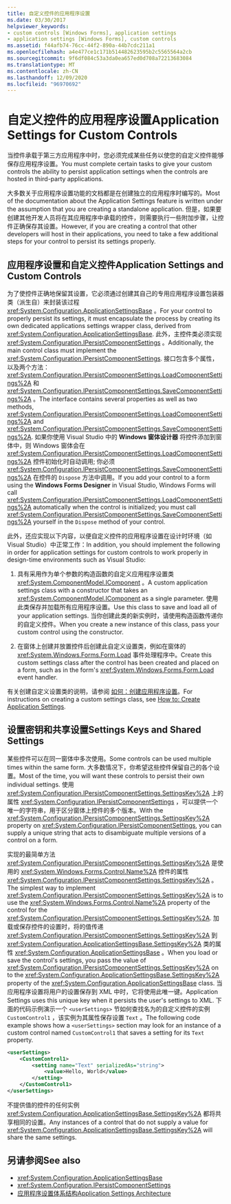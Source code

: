 ```yaml
---
title: 自定义控件的应用程序设置
ms.date: 03/30/2017
helpviewer_keywords:
- custom controls [Windows Forms], application settings
- application settings [Windows Forms], custom controls
ms.assetid: f44afb74-76cc-44f2-890a-44b7cdc211a1
ms.openlocfilehash: a4e477ce1c171b514482623595b2c5565564a2cb
ms.sourcegitcommit: 9f6df084c53a3da0ea657ed0d708a72213683084
ms.translationtype: MT
ms.contentlocale: zh-CN
ms.lasthandoff: 12/09/2020
ms.locfileid: "96970692"
---
```

# <a name="application-settings-for-custom-controls"></a><span data-ttu-id="896a4-102">自定义控件的应用程序设置</span><span class="sxs-lookup"><span data-stu-id="896a4-102">Application Settings for Custom Controls</span></span>
<span data-ttu-id="896a4-103">当控件承载于第三方应用程序中时，您必须完成某些任务以使您的自定义控件能够保存应用程序设置。</span><span class="sxs-lookup"><span data-stu-id="896a4-103">You must complete certain tasks to give your custom controls the ability to persist application settings when the controls are hosted in third-party applications.</span></span>

 <span data-ttu-id="896a4-104">大多数关于应用程序设置功能的文档都是在创建独立的应用程序时编写的。</span><span class="sxs-lookup"><span data-stu-id="896a4-104">Most of the documentation about the Application Settings feature is written under the assumption that you are creating a standalone application.</span></span> <span data-ttu-id="896a4-105">但是，如果要创建其他开发人员将在其应用程序中承载的控件，则需要执行一些附加步骤，让控件正确保存其设置。</span><span class="sxs-lookup"><span data-stu-id="896a4-105">However, if you are creating a control that other developers will host in their applications, you need to take a few additional steps for your control to persist its settings properly.</span></span>

## <a name="application-settings-and-custom-controls"></a><span data-ttu-id="896a4-106">应用程序设置和自定义控件</span><span class="sxs-lookup"><span data-stu-id="896a4-106">Application Settings and Custom Controls</span></span>
 <span data-ttu-id="896a4-107">为了使控件正确地保留其设置，它必须通过创建其自己的专用应用程序设置包装器类（派生自）来封装该过程 <xref:System.Configuration.ApplicationSettingsBase> 。</span><span class="sxs-lookup"><span data-stu-id="896a4-107">For your control to properly persist its settings, it must encapsulate the process by creating its own dedicated applications settings wrapper class, derived from <xref:System.Configuration.ApplicationSettingsBase>.</span></span> <span data-ttu-id="896a4-108">此外，主控件类必须实现 <xref:System.Configuration.IPersistComponentSettings> 。</span><span class="sxs-lookup"><span data-stu-id="896a4-108">Additionally, the main control class must implement the <xref:System.Configuration.IPersistComponentSettings>.</span></span> <span data-ttu-id="896a4-109">接口包含多个属性，以及两个方法： <xref:System.Configuration.IPersistComponentSettings.LoadComponentSettings%2A> 和 <xref:System.Configuration.IPersistComponentSettings.SaveComponentSettings%2A> 。</span><span class="sxs-lookup"><span data-stu-id="896a4-109">The interface contains several properties as well as two methods, <xref:System.Configuration.IPersistComponentSettings.LoadComponentSettings%2A> and <xref:System.Configuration.IPersistComponentSettings.SaveComponentSettings%2A>.</span></span> <span data-ttu-id="896a4-110">如果你使用 Visual Studio 中的 **Windows 窗体设计器** 将控件添加到窗体中，则 Windows 窗体会在 <xref:System.Configuration.IPersistComponentSettings.LoadComponentSettings%2A> 控件初始化时自动调用; 你必须 <xref:System.Configuration.IPersistComponentSettings.SaveComponentSettings%2A> 在控件的 `Dispose` 方法中调用。</span><span class="sxs-lookup"><span data-stu-id="896a4-110">If you add your control to a form using the **Windows Forms Designer** in Visual Studio, Windows Forms will call <xref:System.Configuration.IPersistComponentSettings.LoadComponentSettings%2A> automatically when the control is initialized; you must call <xref:System.Configuration.IPersistComponentSettings.SaveComponentSettings%2A> yourself in the `Dispose` method of your control.</span></span>

 <span data-ttu-id="896a4-111">此外，还应实现以下内容，以便自定义控件的应用程序设置在设计时环境（如 Visual Studio）中正常工作：</span><span class="sxs-lookup"><span data-stu-id="896a4-111">In addition, you should implement the following in order for application settings for custom controls to work properly in design-time environments such as Visual Studio:</span></span>

1. <span data-ttu-id="896a4-112">具有采用作为单个参数的构造函数的自定义应用程序设置类 <xref:System.ComponentModel.IComponent> 。</span><span class="sxs-lookup"><span data-stu-id="896a4-112">A custom application settings class with a constructor that takes an <xref:System.ComponentModel.IComponent> as a single parameter.</span></span> <span data-ttu-id="896a4-113">使用此类保存并加载所有应用程序设置。</span><span class="sxs-lookup"><span data-stu-id="896a4-113">Use this class to save and load all of your application settings.</span></span> <span data-ttu-id="896a4-114">当你创建此类的新实例时，请使用构造函数传递你的自定义控件。</span><span class="sxs-lookup"><span data-stu-id="896a4-114">When you create a new instance of this class, pass your custom control using the constructor.</span></span>

2. <span data-ttu-id="896a4-115">在窗体上创建并放置控件后创建此自定义设置类，例如在窗体的 <xref:System.Windows.Forms.Form.Load> 事件处理程序中。</span><span class="sxs-lookup"><span data-stu-id="896a4-115">Create this custom settings class after the control has been created and placed on a form, such as in the form's <xref:System.Windows.Forms.Form.Load> event handler.</span></span>

 <span data-ttu-id="896a4-116">有关创建自定义设置类的说明，请参阅 [如何：创建应用程序设置](how-to-create-application-settings.md)。</span><span class="sxs-lookup"><span data-stu-id="896a4-116">For instructions on creating a custom settings class, see [How to: Create Application Settings](how-to-create-application-settings.md).</span></span>

## <a name="settings-keys-and-shared-settings"></a><span data-ttu-id="896a4-117">设置密钥和共享设置</span><span class="sxs-lookup"><span data-stu-id="896a4-117">Settings Keys and Shared Settings</span></span>
 <span data-ttu-id="896a4-118">某些控件可以在同一窗体中多次使用。</span><span class="sxs-lookup"><span data-stu-id="896a4-118">Some controls can be used multiple times within the same form.</span></span> <span data-ttu-id="896a4-119">大多数情况下，你希望这些控件保留自己的各个设置。</span><span class="sxs-lookup"><span data-stu-id="896a4-119">Most of the time, you will want these controls to persist their own individual settings.</span></span> <span data-ttu-id="896a4-120">使用 <xref:System.Configuration.IPersistComponentSettings.SettingsKey%2A> 上的属性 <xref:System.Configuration.IPersistComponentSettings> ，可以提供一个唯一的字符串，用于区分窗体上控件的多个版本。</span><span class="sxs-lookup"><span data-stu-id="896a4-120">With the <xref:System.Configuration.IPersistComponentSettings.SettingsKey%2A> property on <xref:System.Configuration.IPersistComponentSettings>, you can supply a unique string that acts to disambiguate multiple versions of a control on a form.</span></span>

 <span data-ttu-id="896a4-121">实现的最简单方法 <xref:System.Configuration.IPersistComponentSettings.SettingsKey%2A> 是使用的 <xref:System.Windows.Forms.Control.Name%2A> 控件的属性 <xref:System.Configuration.IPersistComponentSettings.SettingsKey%2A> 。</span><span class="sxs-lookup"><span data-stu-id="896a4-121">The simplest way to implement <xref:System.Configuration.IPersistComponentSettings.SettingsKey%2A> is to use the <xref:System.Windows.Forms.Control.Name%2A> property of the control for the <xref:System.Configuration.IPersistComponentSettings.SettingsKey%2A>.</span></span> <span data-ttu-id="896a4-122">加载或保存控件的设置时，将的值传递 <xref:System.Configuration.IPersistComponentSettings.SettingsKey%2A> 到 <xref:System.Configuration.ApplicationSettingsBase.SettingsKey%2A> 类的属性 <xref:System.Configuration.ApplicationSettingsBase> 。</span><span class="sxs-lookup"><span data-stu-id="896a4-122">When you load or save the control's settings, you pass the value of <xref:System.Configuration.IPersistComponentSettings.SettingsKey%2A> on to the <xref:System.Configuration.ApplicationSettingsBase.SettingsKey%2A> property of the <xref:System.Configuration.ApplicationSettingsBase> class.</span></span> <span data-ttu-id="896a4-123">当应用程序设置将用户的设置保存到 XML 中时，它将使用此唯一键。</span><span class="sxs-lookup"><span data-stu-id="896a4-123">Application Settings uses this unique key when it persists the user's settings to XML.</span></span> <span data-ttu-id="896a4-124">下面的代码示例演示一个 `<userSettings>` 节如何查找名为的自定义控件的实例 `CustomControl1` ，该实例为其属性保存设置 `Text` 。</span><span class="sxs-lookup"><span data-stu-id="896a4-124">The following code example shows how a `<userSettings>` section may look for an instance of a custom control named `CustomControl1` that saves a setting for its `Text` property.</span></span>

```xml
<userSettings>
    <CustomControl1>
        <setting name="Text" serializedAs="string">
            <value>Hello, World</value>
        </setting>
    </CustomControl1>
</userSettings>
```

 <span data-ttu-id="896a4-125">不提供值的控件的任何实例 <xref:System.Configuration.ApplicationSettingsBase.SettingsKey%2A> 都将共享相同的设置。</span><span class="sxs-lookup"><span data-stu-id="896a4-125">Any instances of a control that do not supply a value for <xref:System.Configuration.ApplicationSettingsBase.SettingsKey%2A> will share the same settings.</span></span>

## <a name="see-also"></a><span data-ttu-id="896a4-126">另请参阅</span><span class="sxs-lookup"><span data-stu-id="896a4-126">See also</span></span>

- <xref:System.Configuration.ApplicationSettingsBase>
- <xref:System.Configuration.IPersistComponentSettings>
- [<span data-ttu-id="896a4-127">应用程序设置体系结构</span><span class="sxs-lookup"><span data-stu-id="896a4-127">Application Settings Architecture</span></span>](application-settings-architecture.md)
